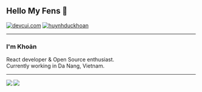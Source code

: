 ## Hello My Fens 👋
[![devcui.com](https://img.shields.io/badge/Blog-devcui.com-lightgrey "devcui.com")](https://devcui.com "devcui.com")
[![huynhduckhoan](https://img.shields.io/badge/skype-huynhduckhoan-blue "huynhduckhoan")](https://join.skype.com/invite/niUom6aZDDwa "devcui.com")


---

### I'm Khoản

React developer & Open Source enthusiast.<br>
Currently working in Da Nang, Vietnam.<br>


<hr/>
<img align='left' src="https://github-readme-stats.vercel.app/api/top-langs/?username=anuraghazra&layout=compact&theme=onedark">
<img align='left' src="https://github-readme-stats.vercel.app/api?username=f97&show_icons=true&theme=onedark&show_icons=true&hide_border=true">

